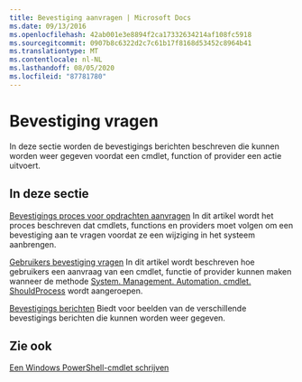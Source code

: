 ```yaml
---
title: Bevestiging aanvragen | Microsoft Docs
ms.date: 09/13/2016
ms.openlocfilehash: 42ab001e3e8894f2ca17332634214af108fc5918
ms.sourcegitcommit: 0907b8c6322d2c7c61b17f8168d53452c8964b41
ms.translationtype: MT
ms.contentlocale: nl-NL
ms.lasthandoff: 08/05/2020
ms.locfileid: "87781780"
---
```

# <a name="requesting-confirmation"></a>Bevestiging vragen

In deze sectie worden de bevestigings berichten beschreven die kunnen worden weer gegeven voordat een cmdlet, function of provider een actie uitvoert.

## <a name="in-this-section"></a>In deze sectie

[Bevestigings proces voor opdrachten aanvragen](./requesting-confirmation-from-cmdlets.md) In dit artikel wordt het proces beschreven dat cmdlets, functions en providers moet volgen om een bevestiging aan te vragen voordat ze een wijziging in het systeem aanbrengen.

[Gebruikers bevestiging vragen](./users-requesting-confirmation.md) In dit artikel wordt beschreven hoe gebruikers een aanvraag van een cmdlet, functie of provider kunnen maken wanneer de methode [System. Management. Automation. cmdlet. ShouldProcess](/dotnet/api/System.Management.Automation.Cmdlet.ShouldProcess) wordt aangeroepen.

[Bevestigings berichten](./confirmation-messages.md) Biedt voor beelden van de verschillende bevestigings berichten die kunnen worden weer gegeven.

## <a name="see-also"></a>Zie ook

[Een Windows PowerShell-cmdlet schrijven](./writing-a-windows-powershell-cmdlet.md)
